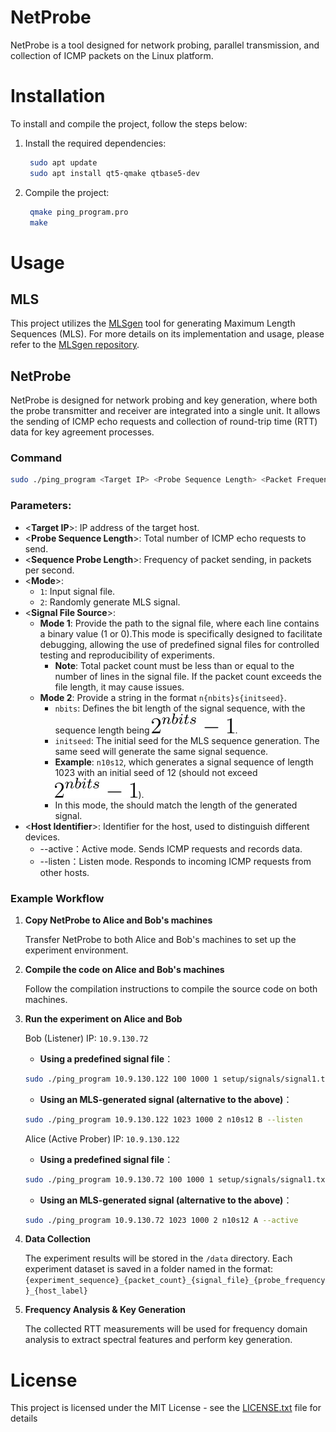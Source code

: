 # NetProbe
NetProbe is a tool designed for network probing, parallel transmission, and collection of ICMP packets on the Linux platform.
# Installation
To install and compile the project, follow the steps below:

1. Install the required dependencies:
   ```bash
    sudo apt update
    sudo apt install qt5-qmake qtbase5-dev
    ```
2. Compile the project:
   ```bash
    qmake ping_program.pro
    make
    ```
# Usage
## MLS

This project utilizes the [MLSgen](https://github.com/ymirsky/MLSgen) tool for generating Maximum Length Sequences (MLS). 
For more details on its implementation and usage, please refer to the [MLSgen repository](https://github.com/ymirsky/MLSgen).
## NetProbe
NetProbe is designed for network probing and key generation, where both the probe transmitter and receiver are integrated into a single unit. It allows the sending of ICMP echo requests and collection of round-trip time (RTT) data for key agreement processes.
### Command
```bash
sudo ./ping_program <Target IP> <Probe Sequence Length> <Packet Frequency> <Mode 1=Input Signal 2=Random MLS Generation> <Signal File Source> <Host Identifier> --active|--listen
```
### Parameters:
- \<**Target IP**\>: IP address of the target host.
- \<**Probe Sequence Length**\>: Total number of ICMP echo requests to send.
- \<**Sequence Probe Length**\>: Frequency of packet sending, in packets per second.
- \<**Mode**\>:
    - `1`: Input signal file.
    - `2`: Randomly generate MLS signal.
- \<**Signal File Source**\>:
    - **Mode 1**: Provide the path to the signal file, where each line contains a binary value (1 or 0).This mode is specifically designed to facilitate debugging, allowing the use of predefined signal files for controlled testing and reproducibility of experiments.
        - **Note**: Total packet count must be less than or equal to the number of lines in the signal file. If the packet count exceeds the file length, it may cause issues.
    - **Mode 2**: Provide a string in the format `n{nbits}s{initseed}`.
        - `nbits`: Defines the bit length of the signal sequence, with the sequence length being ![Formula1](/images/MathFormula1.svg).
        - `initseed`: The initial seed for the MLS sequence generation. The same seed will generate the same signal sequence.
        - **Example**: `n10s12`, which generates a signal sequence of length 1023 with an initial seed of 12 (should not exceed ![Formula1](/images/MathFormula1.svg)).
        - In this mode, the <Sequence Probe Length> should match the length of the generated signal.
- \<**Host Identifier**\>: Identifier for the host, used to distinguish different devices.
    - --active：Active mode. Sends ICMP requests and records data.
    - --listen：Listen mode. Responds to incoming ICMP requests from other hosts.

### Example Workflow
1. **Copy NetProbe to Alice and Bob's machines**
   
   Transfer NetProbe to both Alice and Bob's machines to set up the experiment environment.
2. **Compile the code on Alice and Bob's machines**
   
   Follow the compilation instructions to compile the source code on both machines.
3. **Run the experiment on Alice and Bob**
   
   Bob (Listener) IP: `10.9.130.72`  
   - **Using a predefined signal file**：
    ```bash
    sudo ./ping_program 10.9.130.122 100 1000 1 setup/signals/signal1.txt B --listen
    ```
    - **Using an MLS-generated signal (alternative to the above)**：
    ```bash
    sudo ./ping_program 10.9.130.122 1023 1000 2 n10s12 B --listen
    ```
    Alice (Active Prober) IP: `10.9.130.122`
    - **Using a predefined signal file**：
    ```bash
    sudo ./ping_program 10.9.130.72 100 1000 1 setup/signals/signal1.txt A --active
    ```
    - **Using an MLS-generated signal (alternative to the above)**：
    ```bash
    sudo ./ping_program 10.9.130.72 1023 1000 2 n10s12 A --active
    ```
4. **Data Collection**
   
   The experiment results will be stored in the `/data` directory. Each experiment dataset is saved in a folder named in the format: `{experiment_sequence}_{packet_count}_{signal_file}_{probe_frequency}_{host_label}` 
5. **Frequency Analysis & Key Generation**
   
   The collected RTT measurements will be used for frequency domain analysis to extract spectral features and perform key generation.

# License
This project is licensed under the MIT License - see the [LICENSE.txt](https://github.com/PaperplaneSun/NetProbe/blob/main/LICENSE) file for details